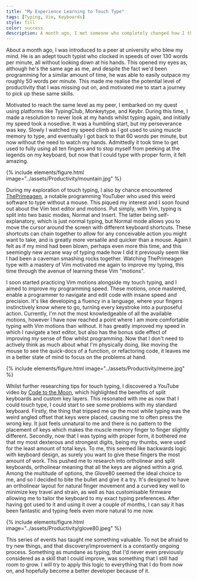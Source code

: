 ```yaml
---
title: "My Experience Learning to Touch Type"
tags: [Typing, Vim, Keyboards]
style: fill
color: success
description: A month ago, I met someone who completely changed how I think about typing. Watching him blaze through over 130 words per minute made me realize just how much I was missing out on. That moment sent me down a rabbit hole—learning touch typing, mastering Vim motions, and even switching to a split keyboard.
---
```


About a month ago, I was introduced to a peer at university who blew my mind. He is an adept touch typist who clocked in speeds of over 130 words per minute, all without looking down at his hands. This opened my eyes as, although he's the same age as me, and despite the fact we'd been programming for a similar amount of time, he was able to easily outpace my roughly 50 words per minute. This made me realise the potential level of productivity that I was missing out on, and motivated me to start a journey to pick up these same skills.

Motivated to reach the same level as my peer, I embarked on my quest using platforms like TypingClub, Monkeytype, and Keybr. During this time, I made a resolution to never look at my hands whilst typing again, and initially my speed took a nosedive. It was a humbling start, but my perseverance was key. Slowly I watched my speed climb as I got used to using muscle memory to type, and eventually I got back to that 60 words per minute, but now without the need to watch my hands. Admittedly it took time to get used to fully using all ten fingers and to stop myself from peeking at the legends on my keyboard, but now that I could type with proper form, it felt amazing.

{% include elements/figure.html image="../assets/Productivity/mountain.jpg" %}

During my exploration of touch typing, I also by chance encountered [ThePrimeagen](https://www.youtube.com/@ThePrimeagen), a notable programming YouTuber who used this weird software to type without a mouse. This piqued my interest and I soon found out about the Vim text editor and motions. Put simply, with Vim, typing is split into two basic modes, Normal and Insert. The latter being self-explanatory, which is just normal typing, but Normal mode allows you to move the cursor around the screen with different keyboard shortcuts. These shortcuts can chain together to allow for any conceivable action you might want to take, and is greatly more versatile and quicker than a mouse. Again I felt as if my mind had been blown, perhaps even more this time, and this seemingly new arcane way of typing made how I did it previously seem like I had been a caveman smashing rocks together. Watching ThePrimeagen type with a mastery of Vim motivated me again to improve my typing, this time through the avenue of learning these Vim "motions".

I soon started practicing Vim motions alongside my touch typing, and I aimed to improve my programming speed. These motions, once mastered, enable a programmer to navigate and edit code with insane speed and precision. It's like developing a fluency in a language, where your fingers instinctively know where to go, turning every keystroke into a purposeful action. Currently, I'm not the most knowledgeable of all the available motions, however I have now reached a point where I am more comfortable typing with Vim motions than without. It has greatly improved my speed in which I navigate a text editor, but also has the bonus side effect of improving my sense of flow whilst programming. Now that I don't need to actively think as much about what I'm physically doing, like moving the mouse to see the quick-docs of a function, or refactoring code, it leaves me in a better state of mind to focus on the problems at hand.

{% include elements/figure.html image="../assets/Productivity/meme.jpg" %}

Whilst further researching tips for touch typing, I discovered a YouTube video by [Code to the Moon](https://youtu.be/pK41Mr4Kdd0?si=mlXwMoqr1gyVforI), which highlighted the benefits of split keyboards and custom key layers. This resonated with me as now that I could touch type, I could start to see some problems with my standard keyboard. Firstly, the thing that tripped me up the most while typing was the weird angled offset that keys were placed, causing me to often press the wrong key. It just feels unnatural to me and there is no pattern to the placement of keys which makes the muscle memory finger to finger slightly different. Secondly, now that I was typing with proper form, it bothered me that my most dexterous and strongest digits, being my thumbs, were used for the least amount of total keys. To me, this seemed like backwards logic with keyboard design, as surely you want to give these fingers the most amount of work. This pushed me to research into ortholinear and split keyboards, ortholinear meaning that all the keys are aligned within a grid. Among the multitude of options, the Glove80 seemed the ideal choice to me, and so I decided to bite the bullet and give it a try. It's designed to have an ortholinear layout for natural finger movement and a curved key well to minimize key travel and strain, as well as has customisable firmware allowing me to tailor the keyboard to my exact typing preferences. After having got used to it and using it over a couple of months, I can say it has been fantastic and typing feels even more natural to me now.

{% include elements/figure.html image="../assets/Productivity/glove80.jpeg" %}

This series of events has taught me something valuable. To not be afraid to try new things, and that discovery/improvement is a constantly ongoing process. Something as mundane as typing, that I'd never even previously considered as a skill that I could improve, was something that I still had room to grow. I will try to apply this logic to everything that I do from now on, and hopefully become a better developer because of it.